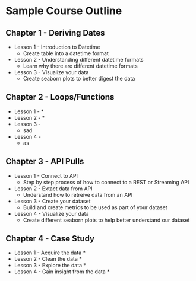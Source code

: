 # Sample Course Outline


## Chapter 1 - Deriving Dates
* Lesson 1 - Introduction to Datetime
	* Create table into a datetime format
* Lesson 2 - Understanding different datetime formats
	*  Learn why there are different datetime formats
* Lesson 3 - Visualize your data
	* Create seaborn plots to better digest the data

	
## Chapter 2 - Loops/Functions
* Lesson 1 - 
	* 
* Lesson 2 -
	* 
* Lesson 3 - 
	* sad
* Lesson 4 - 
	*  as

	
## Chapter 3 - API Pulls
* Lesson 1 - Connect to API
	* Step by step process of how to connect to a REST or Streaming API
* Lesson 2 - Extact data from API
	* Understand how to retreive data from an API
* Lesson 3 - Create your dataset
	* Build and create metrics to be used as part of your dataset
* Lesson 4 - Visualize your data
	* Create different seaborn plots to help better understand our dataset

	
## Chapter 4 - Case Study
* Lesson 1 - Acquire the data
	* 
* Lesson 2 - Clean the data
	* 
* Lesson 3 - Explore the data
	* 
* Lesson 4 - Gain insight from the data
	* 